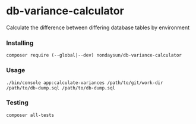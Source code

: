 # db-variance-calculator
Calculate the difference between differing database tables by environment

### Installing

```shell
composer require (--global|--dev) nondaysun/db-variance-calculator 
```

### Usage

```shell
./bin/console app:calculate-variances /path/to/git/work-dir /path/to/db-dump.sql /path/to/db-dump.sql
```

### Testing

```shell
composer all-tests
```
